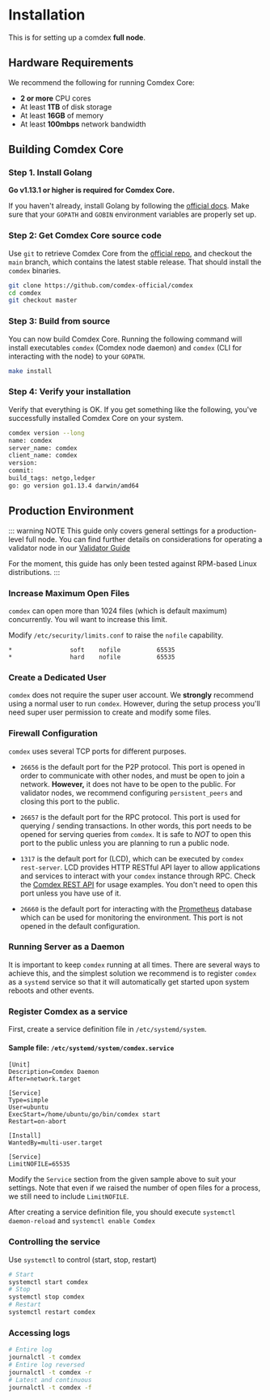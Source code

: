 # Installation

This is for setting up a comdex **full node**.

## Hardware Requirements

We recommend the following for running Comdex Core:

- **2 or more** CPU cores
- At least **1TB** of disk storage
- At least **16GB** of memory
- At least **100mbps** network bandwidth

## Building Comdex Core

### Step 1. Install Golang

**Go v1.13.1 or higher is required for Comdex Core.**

If you haven't already, install Golang by following the [official docs](https://golang.org/doc/install). Make sure that your `GOPATH` and `GOBIN` environment variables are properly set up.

### Step 2: Get Comdex Core source code

Use `git` to retrieve Comdex Core from the [official repo](https://github.com/comdex-official/comdex/), and checkout the `main` branch, which contains the latest stable release. That should install the `comdex` binaries.

```bash
git clone https://github.com/comdex-official/comdex
cd comdex
git checkout master
```

### Step 3: Build from source

You can now build Comdex Core. Running the following command will install executables `comdex` (Comdex node daemon) and `comdex` (CLI for interacting with the node) to your `GOPATH`.

```bash
make install
```

### Step 4: Verify your installation

Verify that everything is OK. If you get something like the following, you've successfully installed Comdex Core on your system.

```bash
comdex version --long
name: comdex
server_name: comdex
client_name: comdex
version: 
commit: 
build_tags: netgo,ledger
go: go version go1.13.4 darwin/amd64
```

## Production Environment

::: warning NOTE
This guide only covers general settings for a production-level full node. You can find further details on considerations for operating a validator node in our [Validator Guide](../validator/README.md)

For the moment, this guide has only been tested against RPM-based Linux distributions. 
:::


### Increase Maximum Open Files

`comdex` can open more than 1024 files (which is default maximum) concurrently.
You wil want to increase this limit.

Modify `/etc/security/limits.conf` to raise the `nofile` capability.

```
*                soft    nofile          65535
*                hard    nofile          65535
```

### Create a Dedicated User

`comdex` does not require the super user account. We **strongly** recommend using a normal user to run `comdex`. However, during the setup process you'll need super user permission to create and modify some files.

### Firewall Configuration

`comdex` uses several TCP ports for different purposes.

- `26656` is the default port for the P2P protocol. This port is opened in order to communicate with other nodes, and must be open to join a network. **However,** it does not have to be open to the public. For validator nodes, we recommend configuring `persistent_peers` and closing this port to the public.

- `26657` is the default port for the RPC protocol. This port is used for querying / sending transactions. In other words, this port needs to be opened for serving queries from `comdex`. It is safe to _NOT_ to open this port to the public unless you are planning to run a public node.

- `1317` is the default port for (LCD), which can be executed by `comdex rest-server`. LCD provides HTTP RESTful API layer to allow applications and services to interact with your `comdex` instance through RPC. Check the [Comdex REST API]() for usage examples. You don't need to open this port unless you have use of it.

- `26660` is the default port for interacting with the [Prometheus](https://prometheus.io) database which can be used for monitoring the environment. This port is not opened in the default configuration.

### Running Server as a Daemon

It is important to keep `comdex` running at all times. There are several ways to achieve this, and the simplest solution we recommend is to register `comdex` as a `systemd` service so that it will automatically get started upon system reboots and other events.

### Register Comdex as a service

First, create a service definition file in `/etc/systemd/system`.

#### Sample file: `/etc/systemd/system/comdex.service`

```
[Unit]
Description=Comdex Daemon
After=network.target

[Service]
Type=simple
User=ubuntu
ExecStart=/home/ubuntu/go/bin/comdex start
Restart=on-abort

[Install]
WantedBy=multi-user.target

[Service]
LimitNOFILE=65535
```

Modify the `Service` section from the given sample above to suit your settings.
Note that even if we raised the number of open files for a process, we still need to include `LimitNOFILE`.

After creating a service definition file, you should execute `systemctl daemon-reload` and `systemctl enable Comdex`

### Controlling the service

Use `systemctl` to control (start, stop, restart)

```bash
# Start
systemctl start comdex
# Stop
systemctl stop comdex
# Restart
systemctl restart comdex
```

### Accessing logs

```bash
# Entire log
journalctl -t comdex
# Entire log reversed
journalctl -t comdex -r
# Latest and continuous
journalctl -t comdex -f
```
